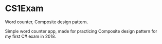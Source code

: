 # CS1Exam
Word counter, Composite design pattern.

Simple word counter app, made for practicing Composite design pattern for my first C# exam in 2018.

